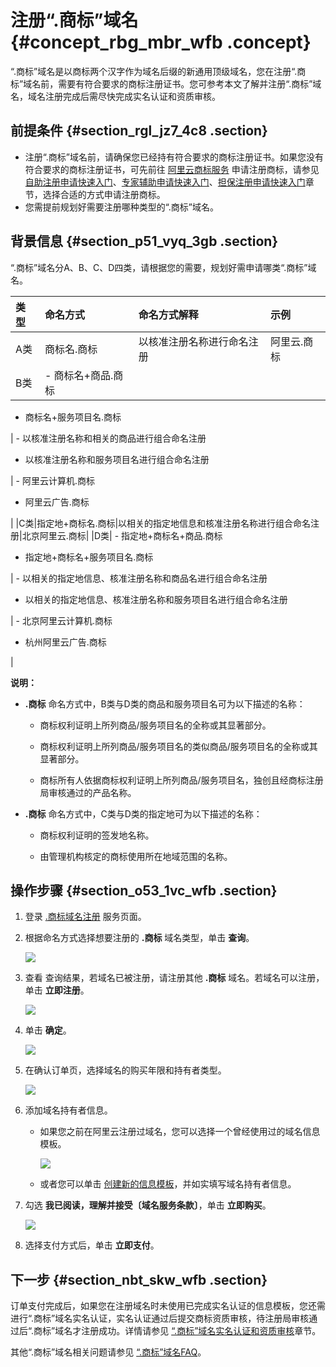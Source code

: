 # 注册“.商标”域名 {#concept_rbg_mbr_wfb .concept}

“.商标”域名是以商标两个汉字作为域名后缀的新通用顶级域名，您在注册“.商标”域名前，需要有符合要求的商标注册证书。您可参考本文了解并注册“.商标”域名，域名注册完成后需尽快完成实名认证和资质审核。

## 前提条件 {#section_rgl_jz7_4c8 .section}

-   注册“.商标”域名前，请确保您已经持有符合要求的商标注册证书。如果您没有符合要求的商标注册证书，可先前往 [阿里云商标服务](https://tm.aliyun.com/?spm=5176.12195464.0.0.65481fc5Ru0gfl#/) 申请注册商标，请参见 [自助注册申请快速入门](https://help.aliyun.com/document_detail/90700.html?spm=a2c4g.11186623.6.548.76b39fbfGgferu)、[专家辅助申请快速入门](https://help.aliyun.com/document_detail/90071.html?spm=a2c4g.11186623.6.549.49713c51M0vb4T)、[担保注册申请快速入门](https://help.aliyun.com/document_detail/90703.html?spm=a2c4g.11186623.6.550.4b56737a9Kw6st)章节，选择合适的方式申请注册商标。
-   您需提前规划好需要注册哪种类型的“.商标”域名。

## 背景信息 {#section_p51_vyq_3gb .section}

“.商标”域名分A、B、C、D四类，请根据您的需要，规划好需申请哪类“.商标”域名。

|类型|命名方式|命名方式解释|示例|
|:-|:---|:-----|:-|
|A类|商标名.商标|以核准注册名称进行命名注册|阿里云.商标|
|B类| -   商标名+商品.商标
-   商标名+服务项目名.商标

 | -   以核准注册名称和相关的商品进行组合命名注册
-   以核准注册名称和服务项目名进行组合命名注册

 | -   阿里云计算机.商标

 -   阿里云广告.商标

 |
|C类|指定地+商标名.商标|以相关的指定地信息和核准注册名称进行组合命名注册|北京阿里云.商标|
|D类| -   指定地+商标名+商品.商标
-   指定地+商标名+服务项目名.商标

 | -   以相关的指定地信息、核准注册名称和商品名进行组合命名注册
-   以相关的指定地信息、核准注册名称和服务项目名进行组合命名注册

 | -   北京阿里云计算机.商标

 -   杭州阿里云广告.商标

 |

**说明：** 

-   **.商标** 命名方式中，B类与D类的商品和服务项目名可为以下描述的名称：

    -   商标权利证明上所列商品/服务项目名的全称或其显著部分。

    -   商标权利证明上所列商品/服务项目名的类似商品/服务项目名的全称或其显著部分。

    -   商标所有人依据商标权利证明上所列商品/服务项目名，独创且经商标注册局审核通过的产品名称。

-   **.商标** 命名方式中，C类与D类的指定地可为以下描述的名称：

    -   商标权利证明的签发地名称。

    -   由管理机构核定的商标使用所在地域范围的名称。


## 操作步骤 {#section_o53_1vc_wfb .section}

1.  登录 [.商标域名注册](https://wanwang.aliyun.com/trademark/domain/searchresult#/) 服务页面。
2.  根据命名方式选择想要注册的 **.商标** 域名类型，单击 **查询**。

    ![](http://static-aliyun-doc.oss-cn-hangzhou.aliyuncs.com/assets/img/64849/155833844536181_zh-CN.png)

3.  查看 查询结果，若域名已被注册，请注册其他 **.商标** 域名。若域名可以注册，单击 **立即注册**。

    ![](http://static-aliyun-doc.oss-cn-hangzhou.aliyuncs.com/assets/img/64849/155833844536182_zh-CN.png)

4.  单击 **确定**。

    ![](http://static-aliyun-doc.oss-cn-hangzhou.aliyuncs.com/assets/img/64849/155833844536183_zh-CN.png)

5.  在确认订单页，选择域名的购买年限和持有者类型。

    ![](http://static-aliyun-doc.oss-cn-hangzhou.aliyuncs.com/assets/img/64849/155833844536184_zh-CN.png)

6.  添加域名持有者信息。
    -   如果您之前在阿里云注册过域名，您可以选择一个曾经使用过的域名信息模板。

        ![](http://static-aliyun-doc.oss-cn-hangzhou.aliyuncs.com/assets/img/64849/155833844536185_zh-CN.png)

    -   或者您可以单击 [创建新的信息模板](cn.zh-CN/域名管理/创建域名注册信息模板.md#)，并如实填写域名持有者信息。

7.  勾选 **我已阅读，理解并接受〔域名服务条款〕**，单击 **立即购买**。

    ![](http://static-aliyun-doc.oss-cn-hangzhou.aliyuncs.com/assets/img/64849/155833844536186_zh-CN.png)

8.  选择支付方式后，单击 **立即支付**。

## 下一步 {#section_nbt_skw_wfb .section}

订单支付完成后，如果您在注册域名时未使用已完成实名认证的信息模板，您还需进行“.商标”域名实名认证，实名认证通过后提交商标资质审核，待注册局审核通过后“.商标”域名才注册成功。详情请参见 [“.商标”域名实名认证和资质审核](cn.zh-CN/域名实名认证/实名认证操作步骤/“.商标”域名实名认证和资质审核.md#)章节。

其他“.商标”域名相关问题请参见 [“.商标”域名FAQ](../cn.zh-CN/常见问题/概念类问题/“.商标”域名FAQ.md#)。

